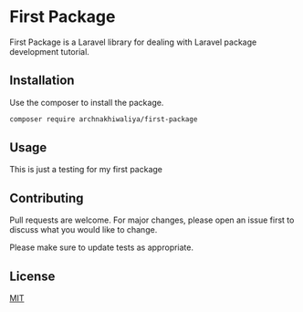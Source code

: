# First Package

First Package is a Laravel library for dealing with Laravel package development tutorial.

## Installation

Use the composer to install the package.

```bash
composer require archnakhiwaliya/first-package
```

## Usage
This is just a testing for my first package


## Contributing

Pull requests are welcome. For major changes, please open an issue first
to discuss what you would like to change.

Please make sure to update tests as appropriate.

## License

[MIT](https://choosealicense.com/licenses/mit/)
